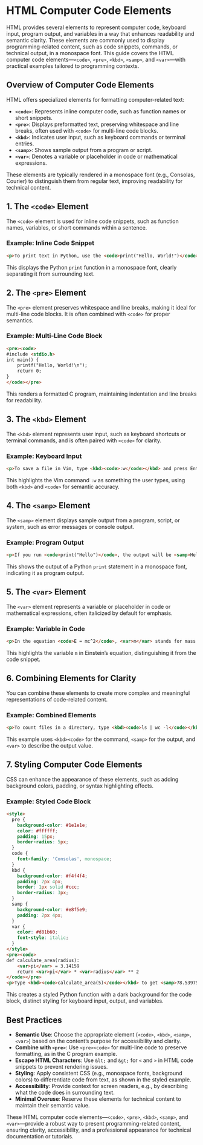 # HTML Computer Code Elements

HTML provides several elements to represent computer code, keyboard input, program output, and variables in a way that enhances readability and semantic clarity. These elements are commonly used to display programming-related content, such as code snippets, commands, or technical output, in a monospace font. This guide covers the HTML computer code elements—`<code>`, `<pre>`, `<kbd>`, `<samp>`, and `<var>`—with practical examples tailored to programming contexts.

## Overview of Computer Code Elements

HTML offers specialized elements for formatting computer-related text:
- **`<code>`**: Represents inline computer code, such as function names or short snippets.
- **`<pre>`**: Displays preformatted text, preserving whitespace and line breaks, often used with `<code>` for multi-line code blocks.
- **`<kbd>`**: Indicates user input, such as keyboard commands or terminal entries.
- **`<samp>`**: Shows sample output from a program or script.
- **`<var>`**: Denotes a variable or placeholder in code or mathematical expressions.

These elements are typically rendered in a monospace font (e.g., Consolas, Courier) to distinguish them from regular text, improving readability for technical content.

## 1. The `<code>` Element

The `<code>` element is used for inline code snippets, such as function names, variables, or short commands within a sentence.

### Example: Inline Code Snippet
```html
<p>To print text in Python, use the <code>print("Hello, World!")</code> function.</p>
```

This displays the Python `print` function in a monospace font, clearly separating it from surrounding text.

## 2. The `<pre>` Element

The `<pre>` element preserves whitespace and line breaks, making it ideal for multi-line code blocks. It is often combined with `<code>` for proper semantics.

### Example: Multi-Line Code Block
```html
<pre><code>
#include <stdio.h>
int main() {
    printf("Hello, World!\n");
    return 0;
}
</code></pre>
```

This renders a formatted C program, maintaining indentation and line breaks for readability.

## 3. The `<kbd>` Element

The `<kbd>` element represents user input, such as keyboard shortcuts or terminal commands, and is often paired with `<code>` for clarity.

### Example: Keyboard Input
```html
<p>To save a file in Vim, type <kbd><code>:w</code></kbd> and press Enter.</p>
```

This highlights the Vim command `:w` as something the user types, using both `<kbd>` and `<code>` for semantic accuracy.

## 4. The `<samp>` Element

The `<samp>` element displays sample output from a program, script, or system, such as error messages or console output.

### Example: Program Output
```html
<p>If you run <code>print("Hello")</code>, the output will be <samp>Hello</samp>.</p>
```

This shows the output of a Python `print` statement in a monospace font, indicating it as program output.

## 5. The `<var>` Element

The `<var>` element represents a variable or placeholder in code or mathematical expressions, often italicized by default for emphasis.

### Example: Variable in Code
```html
<p>In the equation <code>E = mc^2</code>, <var>m</var> stands for mass.</p>
```

This highlights the variable `m` in Einstein’s equation, distinguishing it from the code snippet.

## 6. Combining Elements for Clarity

You can combine these elements to create more complex and meaningful representations of code-related content.

### Example: Combined Elements
```html
<p>To count files in a directory, type <kbd><code>ls | wc -l</code></kbd> in the terminal, and the output will be <samp>42</samp>, where <var>42</var> is the number of files.</p>
```

This example uses `<kbd><code>` for the command, `<samp>` for the output, and `<var>` to describe the output value.

## 7. Styling Computer Code Elements

CSS can enhance the appearance of these elements, such as adding background colors, padding, or syntax highlighting effects.

### Example: Styled Code Block
```html
<style>
  pre {
    background-color: #1e1e1e;
    color: #ffffff;
    padding: 15px;
    border-radius: 5px;
  }
  code {
    font-family: 'Consolas', monospace;
  }
  kbd {
    background-color: #f4f4f4;
    padding: 2px 4px;
    border: 1px solid #ccc;
    border-radius: 3px;
  }
  samp {
    background-color: #e8f5e9;
    padding: 2px 4px;
  }
  var {
    color: #d81b60;
    font-style: italic;
  }
</style>
<pre><code>
def calculate_area(radius):
    <var>pi</var> = 3.14159
    return <var>pi</var> * <var>radius</var> ** 2
</code></pre>
<p>Type <kbd><code>calculate_area(5)</code></kbd> to get <samp>78.53975</samp>.</p>
```

This creates a styled Python function with a dark background for the code block, distinct styling for keyboard input, output, and variables.

## Best Practices

- **Semantic Use**: Choose the appropriate element (`<code>`, `<kbd>`, `<samp>`, `<var>`) based on the content’s purpose for accessibility and clarity.
- **Combine with `<pre>`**: Use `<pre><code>` for multi-line code to preserve formatting, as in the C program example.
- **Escape HTML Characters**: Use `&lt;` and `&gt;` for `<` and `>` in HTML code snippets to prevent rendering issues.
- **Styling**: Apply consistent CSS (e.g., monospace fonts, background colors) to differentiate code from text, as shown in the styled example.
- **Accessibility**: Provide context for screen readers, e.g., by describing what the code does in surrounding text.
- **Minimal Overuse**: Reserve these elements for technical content to maintain their semantic value.

These HTML computer code elements—`<code>`, `<pre>`, `<kbd>`, `<samp>`, and `<var>`—provide a robust way to present programming-related content, ensuring clarity, accessibility, and a professional appearance for technical documentation or tutorials.
